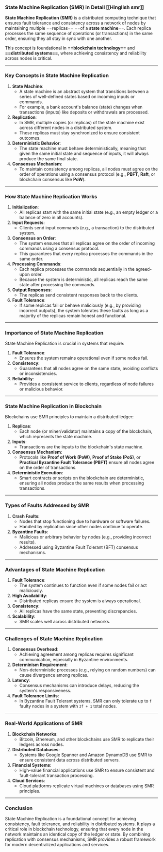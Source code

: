 ### **State Machine Replication (SMR) in Detail** [[Hinglish smr]]

**State Machine Replication (SMR)** is a distributed computing technique that ensures fault tolerance and consistency across a network of nodes by maintaining multiple ==replicas== ==of a **state machine**==. Each replica processes the same sequence of operations (or transactions) in the same order, ensuring they all stay in sync with one another.

This concept is foundational in **==blockchain technology==** and **==distributed systems==**, where achieving consistency and reliability across nodes is critical.

---

### **Key Concepts in State Machine Replication**

1. **State Machine**:
    - A state machine is an abstract system that transitions between a series of well-defined states based on incoming inputs or commands.
    - For example, a bank account's balance (state) changes when transactions (inputs) like deposits or withdrawals are processed.
2. **Replication**:
    - In SMR, multiple copies (or replicas) of the state machine exist across different nodes in a distributed system.
    - These replicas must stay synchronized to ensure consistent outcomes.
3. **Deterministic Behavior**:
    - The state machine must behave deterministically, meaning that given the same initial state and sequence of inputs, it will always produce the same final state.
4. **Consensus Mechanism**:
    - To maintain consistency among replicas, all nodes must agree on the order of operations using a consensus protocol (e.g., **PBFT**, **Raft**, or blockchain consensus like **PoW**).

---

### **How State Machine Replication Works**

1. **Initialization**:
    - All replicas start with the same initial state (e.g., an empty ledger or a balance of zero in all accounts).
2. **Input Requests**:
    - Clients send input commands (e.g., a transaction) to the distributed system.
3. **Consensus on Order**:
    - The system ensures that all replicas agree on the order of incoming commands using a consensus protocol.
    - This guarantees that every replica processes the commands in the same order.
4. **Processing Commands**:
    - Each replica processes the commands sequentially in the agreed-upon order.
    - Because the system is deterministic, all replicas reach the same state after processing the commands.
5. **Output Responses**:
    - The replicas send consistent responses back to the clients.
6. **Fault Tolerance**:
    - If some replicas fail or behave maliciously (e.g., by providing incorrect outputs), the system tolerates these faults as long as a majority of the replicas remain honest and functional.

---

### **Importance of State Machine Replication**

State Machine Replication is crucial in systems that require:

1. **Fault Tolerance**:
    - Ensures the system remains operational even if some nodes fail.
2. **Consistency**:
    - Guarantees that all nodes agree on the same state, avoiding conflicts or inconsistencies.
3. **Reliability**:
    - Provides a consistent service to clients, regardless of node failures or malicious behavior.

---

### **State Machine Replication in Blockchain**

Blockchains use SMR principles to maintain a distributed ledger:

1. **Replicas**:
    - Each node (or miner/validator) maintains a copy of the blockchain, which represents the state machine.
2. **Inputs**:
    - Transactions are the inputs to the blockchain's state machine.
3. **Consensus Mechanism**:
    - Protocols like **Proof of Work (PoW)**, **Proof of Stake (PoS)**, or **Practical Byzantine Fault Tolerance (PBFT)** ensure all nodes agree on the order of transactions.
4. **Deterministic Execution**:
    - Smart contracts or scripts on the blockchain are deterministic, ensuring all nodes produce the same results when processing transactions.

---

### **Types of Faults Addressed by SMR**

1. **Crash Faults**:
    - Nodes that stop functioning due to hardware or software failures.
    - Handled by replication since other nodes continue to operate.
2. **Byzantine Faults**:
    - Malicious or arbitrary behavior by nodes (e.g., providing incorrect results).
    - Addressed using Byzantine Fault Tolerant (BFT) consensus mechanisms.

---

### **Advantages of State Machine Replication**

1. **Fault Tolerance**:
    - The system continues to function even if some nodes fail or act maliciously.
2. **High Availability**:
    - Distributed replicas ensure the system is always operational.
3. **Consistency**:
    - All replicas have the same state, preventing discrepancies.
4. **Scalability**:
    - SMR scales well across distributed networks.

---

### **Challenges of State Machine Replication**

1. **Consensus Overhead**:
    - Achieving agreement among replicas requires significant communication, especially in Byzantine environments.
2. **Determinism Requirement**:
    - Non-deterministic processes (e.g., relying on random numbers) can cause divergence among replicas.
3. **Latency**:
    - Consensus mechanisms can introduce delays, reducing the system's responsiveness.
4. **Fault Tolerance Limits**:
    - In Byzantine Fault Tolerant systems, SMR can only tolerate up to `f` faulty nodes in a system with `3f + 1` total nodes.

---

### **Real-World Applications of SMR**

1. **Blockchain Networks**:
    - Bitcoin, Ethereum, and other blockchains use SMR to replicate their ledgers across nodes.
2. **Distributed Databases**:
    - Systems like Google Spanner and Amazon DynamoDB use SMR to ensure consistent data across distributed servers.
3. **Financial Systems**:
    - High-value financial applications use SMR to ensure consistent and fault-tolerant transaction processing.
4. **Cloud Services**:
    - Cloud platforms replicate virtual machines or databases using SMR principles.

---

### **Conclusion**

State Machine Replication is a foundational concept for achieving consistency, fault tolerance, and reliability in distributed systems. It plays a critical role in blockchain technology, ensuring that every node in the network maintains an identical copy of the ledger or state. By combining replication with consensus mechanisms, SMR provides a robust framework for modern decentralized applications and services.